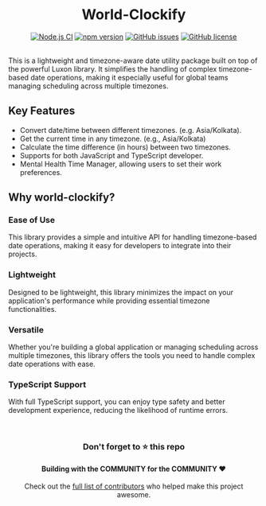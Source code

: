  <div align="center" style="margin-top: 20px">    
 <h1>World-Clockify</h1>
 <a href="https://github.com/shivam-sharma7/world-clockify/actions/workflows/ci.yml"><img alt="Node.js CI" src="https://github.com/shivam-sharma7/world-clockify/actions/workflows/ci.yml/badge.svg"></a>
<a href="https://www.npmjs.com/package/world-clockify"><img alt="npm version" src="https://img.shields.io/npm/v/world-clockify"></a>
<a href="https://github.com/shivam-sharma7/world-clockify/issues"><img alt="GitHub issues" src="https://img.shields.io/github/issues/shivam-sharma7/world-clockify"></a>
<a href="./LICENSE"><img alt="GitHub license" src="https://img.shields.io/github/license/shivam-sharma7/world-clockify"></a>
</div>
<br/>

This is a lightweight and timezone-aware date utility package built on top of the powerful Luxon library. It simplifies the handling of complex timezone-based date operations, making it especially useful for global teams managing scheduling across multiple timezones.

## Key Features

- Convert date/time between different timezones. (e.g. Asia/Kolkata).
- Get the current time in any timezone. (e.g., Asia/Kolkata)
- Calculate the time difference (in hours) between two timezones.
- Supports for both JavaScript and TypeScript developer.
- Mental Health Time Manager, allowing users to set their work preferences.

## Why world-clockify?

### Ease of Use

This library provides a simple and intuitive API for handling timezone-based date operations, making it easy for developers to integrate into their projects.

### Lightweight

Designed to be lightweight, this library minimizes the impact on your application's performance while providing essential timezone functionalities.

### Versatile

Whether you're building a global application or managing scheduling across multiple timezones, this library offers the tools you need to handle complex date operations with ease.

### TypeScript Support

With full TypeScript support, you can enjoy type safety and better development experience, reducing the likelihood of runtime errors.

<!-- ## Authors
<img src="https://contrib.rocks/image?repo=shivam-sharma7/world-clockify" /> -->

<br/>

<div align="center">
    <h3>Don't forget to ⭐ this repo</h3>
    <h4>Building with the COMMUNITY for the COMMUNITY ❤️</h4>
      <p>Check out the <a href="https://github.com/shivam-sharma7/world-clockify/graphs/contributors">full list of contributors</a> who helped make this project awesome.</p>
</div>
